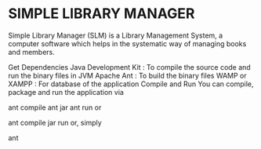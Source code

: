 # SIMPLE LIBRARY MANAGER
Simple Library Manager (SLM) is a Library Management System, a computer software which helps in the systematic way of managing books and members.

Get Dependencies
Java Development Kit : To compile the source code and run the binary files in JVM
Apache Ant : To build the binary files
WAMP or XAMPP : For database of the application
Compile and Run
You can compile, package and run the application via

ant compile
ant jar
ant run
or

ant compile jar run
or, simply

ant
